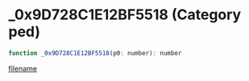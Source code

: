 # _0x9D728C1E12BF5518 (Category ped)

```js
function _0x9D728C1E12BF5518(p0: number): number
```

[filename](_0x9D728C1E12BF5518_m.md ':include')